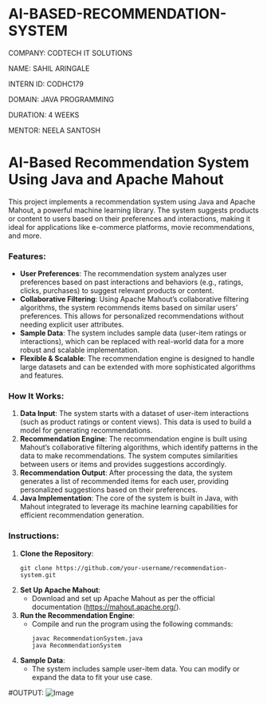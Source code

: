 # AI-BASED-RECOMMENDATION-SYSTEM

COMPANY: CODTECH IT SOLUTIONS

NAME: SAHIL ARINGALE

INTERN ID: CODHC179

DOMAIN: JAVA PROGRAMMING

DURATION: 4 WEEKS

MENTOR: NEELA SANTOSH

# AI-Based Recommendation System Using Java and Apache Mahout

This project implements a recommendation system using Java and Apache Mahout, a powerful machine learning library. The system suggests products or content to users based on their preferences and interactions, making it ideal for applications like e-commerce platforms, movie recommendations, and more.

### Features:
- **User Preferences**: The recommendation system analyzes user preferences based on past interactions and behaviors (e.g., ratings, clicks, purchases) to suggest relevant products or content.
- **Collaborative Filtering**: Using Apache Mahout’s collaborative filtering algorithms, the system recommends items based on similar users’ preferences. This allows for personalized recommendations without needing explicit user attributes.
- **Sample Data**: The system includes sample data (user-item ratings or interactions), which can be replaced with real-world data for a more robust and scalable implementation.
- **Flexible & Scalable**: The recommendation engine is designed to handle large datasets and can be extended with more sophisticated algorithms and features.

### How It Works:
1. **Data Input**: The system starts with a dataset of user-item interactions (such as product ratings or content views). This data is used to build a model for generating recommendations.
2. **Recommendation Engine**: The recommendation engine is built using Mahout’s collaborative filtering algorithms, which identify patterns in the data to make recommendations. The system computes similarities between users or items and provides suggestions accordingly.
3. **Recommendation Output**: After processing the data, the system generates a list of recommended items for each user, providing personalized suggestions based on their preferences.
4. **Java Implementation**: The core of the system is built in Java, with Mahout integrated to leverage its machine learning capabilities for efficient recommendation generation.

### Instructions:
1. **Clone the Repository**:
   ```
   git clone https://github.com/your-username/recommendation-system.git
   ```
2. **Set Up Apache Mahout**:
   - Download and set up Apache Mahout as per the official documentation (https://mahout.apache.org/).
3. **Run the Recommendation Engine**:
   - Compile and run the program using the following commands:
     ```
     javac RecommendationSystem.java
     java RecommendationSystem
     ```
4. **Sample Data**:
   - The system includes sample user-item data. You can modify or expand the data to fit your use case.

#OUTPUT: ![Image](https://github.com/user-attachments/assets/8df852d2-3a24-4e05-a813-c713045852ab)

